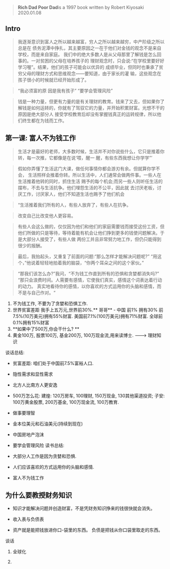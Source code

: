 > **Rich Dad Poor Dad**is a 1997 book written by Robert Kiyosaki
> 2020.01.08

## Intro
> 我逐渐意识到富人之所以越来越富，穷人之所以越来越穷，中产阶级之所以总是在 债务泥潭中挣扎，其主要原因之一在于他们对金钱的观念不是来自学校，而是来自家庭。
我们中的绝大多数人是从父母那里了解钱是怎么回事的。一对贫困的父母在培养孩子的 理财观念时，只会说:“在学校里要好好学习喔”。结果，他们的孩子可能会以优异的 成绩毕业，但同时也秉承了贫穷父母的理财方式和思维观念——要知道，由于家长的灌 输，这些观念在孩子很小的时候就已经开始形成了。

> “我必须富的原 因是我有孩子”
>  “要学会管理风险”

>  钱是一种力量，但更有力量的是有关理财的教育。钱来了又去，但如果你了解钱是如何运转的，你就有了驾驭它的力量，并开始积累财富。光想不干的原因是绝大部分人 接受学校教育后却没有掌握钱真正的运转规律，所以他们终生都在为钱而工作。

 ## 第一课: 富人不为钱工作

> 生活才是最好的老师，大多数时候，生活并不对你说些什么，它只是推着你转，每一次推，它都像是在说‘喂，醒一 醒，有些东西我想让你学学”’

>  假如你弄懂了生活这门大课，做任何事情你都会游刃有余。但就算你学不会， 生活照样会推着你转。所以生活中，人们通常会做两件事。一些人在生活推着他转的同时，抓住生活 赐予的每个机会;而另一些人则听任生活的摆布，不去与生活抗争。他们埋怨生活的不公平，因此就 去讨厌老板，讨厌工作，讨厌家人，他们不知道生活也赐予了他们机会

> “生活推着我们所有的人，有些人放弃了，有些人在抗争。

> 改变自己比改变他人更容易。

> 有些人会这么做的，仅仅因为他们和他们的家庭需要钱而接受这份工资，但他们所做的只是等待，等待着能有机会让他们挣到更多的钱使问题解决。于是大部分人接受了，有些人做 两份工并且非常努力地工作，但仍只能得到很少的报酬。

> 最后，我抬起头，又重复了前面的问题:“那么怎样才能解决问题呢?” “用这个，”他说着轻轻地拍着我的脑袋，“你两个耳朵之间的这个家伙。”

> “那我们该怎么办?”我问，“不为钱工作直到所有的恐惧和贪婪都消失吗?” “那只会浪费时间。人需要有感情，它使我们真实，感情这个词表达着行动的动力。 真实地看待你的感情，以你喜欢的方式运用你的头脑和感情，而不是与自己作对。“

1. 不为钱工作, 不要为了贪婪和恐惧工作.
2. 世界贫富差距  我手上五万元,世界前30%.** 哥哥**
		- 中国 前1% 拥有30% 前7.5%(10万美元)拥有55%财富.  美国前7.1%(100万美元)拥有71%财富. 全球前0.1%拥有15%财富
3. **如果中了500万,你会干什么? **
4. 黄金100万, 股票100万, 基金200万, 100万现金流,用来读博士. ---> 理财知识

谈话总结:
- 贫富差距: 咱们处于中国前7.5%富裕人口.
- 隐性需求和显性需求
- 北方人比南方人更安逸
- 500万怎么花: 建煌: 120万房车, 100理财, 150万现金, 130其他渠道投资; 子安: 100万黄金股票, 200万基金, 100万现金流, 100万教育.
- 做事要理智
- 金本位美元和石油美元(持续到现在)
- 中国房地产泡沫

- 要学会管理风险
读书总结:
- 大部分人工作是因为贪婪和恐惧.
- 人们应该喜欢的方式运用你的头脑和感情.
- 富人不为钱工作

## 为什么要教授财务知识

- 知识才能解决问题并创造财富，不是凭财务知识挣来的钱很快就会消失。

- 收入表与负债表

- 资产就是能把钱放进你口-袋里的东西。
	负债是把钱从你口袋里取走的东西。

谈话
1. 全球化

3. 
<!--stackedit_data:
eyJoaXN0b3J5IjpbOTM5OTkxODA4LC04NjM2NzE5MTEsMTcxMj
c3MzEwOCwtMTY5MjY5MjUyNiwyMjU3Njg0ODAsMzA1MDMwODA4
LC00NjQ4NzI5MjAsMTc3Nzc4NDQ4LDE5NDgxMDI4OTIsMTkwOT
YwMzIxNSwtMTY2MTY4MjM5MiwxNzMwMDQyMzQ4LC0xNDY5Mjc4
MTk0XX0=
-->